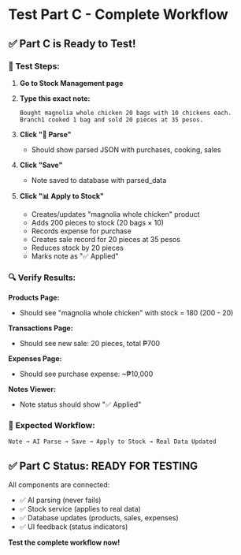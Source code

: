 # Test Part C - Complete Workflow

## ✅ Part C is Ready to Test!

### 🧪 **Test Steps:**

1. **Go to Stock Management page**

2. **Type this exact note:**
   ```
   Bought magnolia whole chicken 20 bags with 10 chickens each. Branch1 cooked 1 bag and sold 20 pieces at 35 pesos.
   ```

3. **Click "🤖 Parse"** 
   - Should show parsed JSON with purchases, cooking, sales

4. **Click "Save"**
   - Note saved to database with parsed_data

5. **Click "📊 Apply to Stock"**
   - Creates/updates "magnolia whole chicken" product
   - Adds 200 pieces to stock (20 bags × 10)
   - Records expense for purchase
   - Creates sale record for 20 pieces at 35 pesos
   - Reduces stock by 20 pieces
   - Marks note as "✅ Applied"

### 🔍 **Verify Results:**

**Products Page:**
- Should see "magnolia whole chicken" with stock = 180 (200 - 20)

**Transactions Page:**  
- Should see new sale: 20 pieces, total ₱700

**Expenses Page:**
- Should see purchase expense: ~₱10,000

**Notes Viewer:**
- Note status should show "✅ Applied"

### 🎯 **Expected Workflow:**
```
Note → AI Parse → Save → Apply to Stock → Real Data Updated
```

## ✅ Part C Status: READY FOR TESTING

All components are connected:
- ✅ AI parsing (never fails)
- ✅ Stock service (applies to real data)  
- ✅ Database updates (products, sales, expenses)
- ✅ UI feedback (status indicators)

**Test the complete workflow now!**